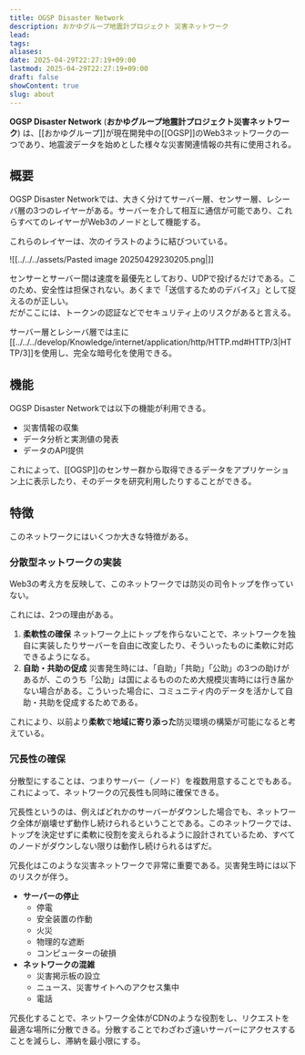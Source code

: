 ```yaml
---
title: OGSP Disaster Network
description: おかゆグループ地震計プロジェクト 災害ネットワーク
lead: 
tags: 
aliases: 
date: 2025-04-29T22:27:19+09:00
lastmod: 2025-04-29T22:27:19+09:00
draft: false
showContent: true
slug: about
---
```

**OGSP Disaster Network** (**おかゆグループ地震計プロジェクト災害ネットワーク**) は、[[おかゆグループ]]が現在開発中の[[OGSP]]のWeb3ネットワークの一つであり、地震波データを始めとした様々な災害関連情報の共有に使用される。

## 概要
OGSP Disaster Networkでは、大きく分けてサーバー層、センサー層、レシーバ層の3つのレイヤーがある。サーバーを介して相互に通信が可能であり、これらすべてのレイヤーがWeb3のノードとして機能する。

これらのレイヤーは、次のイラストのように結びついている。

![[../../../assets/Pasted image 20250429230205.png|]]

センサーとサーバー間は速度を最優先としており、UDPで投げるだけである。このため、安全性は担保されない。あくまで「送信するためのデバイス」として捉えるのが正しい。  
だがここには、トークンの認証などでセキュリティ上のリスクがあると言える。

サーバー層とレシーバ層では主に[[../../../develop/Knowledge/internet/application/http/HTTP.md#HTTP/3|HTTP/3]]を使用し、完全な暗号化を使用できる。

## 機能
OGSP Disaster Networkでは以下の機能が利用できる。
- 災害情報の収集
- データ分析と実測値の発表
- データのAPI提供

これによって、[[OGSP]]のセンサー群から取得できるデータをアプリケーション上に表示したり、そのデータを研究利用したりすることができる。

## 特徴
このネットワークにはいくつか大きな特徴がある。
### 分散型ネットワークの実装
Web3の考え方を反映して、このネットワークでは防災の司令トップを作っていない。

これには、2つの理由がある。
1. **柔軟性の確保**
    ネットワーク上にトップを作らないことで、ネットワークを独自に実装したりサーバーを自由に改変したり、そういったものに柔軟に対応できるようになる。
2. **自助・共助の促成**
    災害発生時には、「自助」「共助」「公助」の3つの助けがあるが、このうち「公助」は国によるもののため大規模災害時には行き届かない場合がある。こういった場合に、コミュニティ内のデータを活かして自助・共助を促成するためである。

これにより、以前より**柔軟**で**地域に寄り添った**防災環境の構築が可能になると考えている。
### 冗長性の確保
分散型にすることは、つまりサーバー（ノード）を複数用意することでもある。これによって、ネットワークの冗長性も同時に確保できる。

冗長性というのは、例えばどれかのサーバーがダウンした場合でも、ネットワーク全体が崩壊せず動作し続けられるということである。このネットワークでは、トップを決定せずに柔軟に役割を変えられるように設計されているため、すべてのノードがダウンしない限りは動作し続けられるはずだ。

冗長化はこのような災害ネットワークで非常に重要である。災害発生時には以下のリスクが伴う。

- **サーバーの停止**
  - 停電
  - 安全装置の作動
  - 火災
  - 物理的な遮断
  - コンピューターの破損
- **ネットワークの混雑**
  - 災害掲示板の設立
  - ニュース、災害サイトへのアクセス集中
  - 電話

冗長化することで、ネットワーク全体がCDNのような役割をし、リクエストを最適な場所に分散できる。分散することでわざわざ遠いサーバーにアクセスすることを減らし、滞納を最小限にする。

